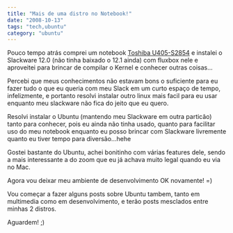```yaml
---
title: "Mais de uma distro no Notebook!"
date: "2008-10-13"
tags: "tech,ubuntu"
category: "ubuntu"
---
```


Pouco tempo atrás comprei um notebook
[Toshiba U405-S2854](http://explore.toshiba.com/laptops/satellite/U400/U405-S2854)
e instalei o Slackware 12.0 (não tinha baixado o 12.1 ainda) com
fluxbox nele e aproveitei para brincar de compilar o Kernel e conhecer
outras coisas...

Percebi que meus conhecimentos não estavam bons o suficiente para eu
fazer tudo o que eu queria com meu Slack em um curto espaço de tempo,
infelizmente, e portanto resolvi instalar outro linux mais facil para
eu usar enquanto meu slackware não fica do jeito que eu quero.

Resolvi instalar o Ubuntu (mantendo meu Slackware em outra particão)
tanto para conhecer, pois eu ainda não tinha usado, quanto para
facilitar uso do meu notebook enquanto eu posso brincar com Slackware
livremente quanto eu tiver tempo para diversão...hehe

Gostei bastante do Ubuntu, achei bonitinho com várias features dele,
sendo a mais interessante a do zoom que eu já achava muito legal
quando eu via no Mac.

Agora vou deixar meu ambiente de desenvolvimento OK novamente! =)

Vou começar a fazer alguns posts sobre Ubuntu tambem, tanto em
multimedia como em desenvolvimento, e terão posts mesclados entre
minhas 2 distros.

Aguardem! ;)
